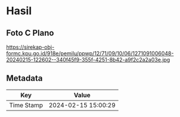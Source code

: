 # Hasil

## Foto C Plano

https://sirekap-obj-formc.kpu.go.id/918e/pemilu/ppwp/12/71/09/10/06/1271091006048-20240215-122602--340f45f9-355f-4251-8b42-a9f2c2a2a03e.jpg


## Metadata

| Key        | Value               |
| ---------- | ------------------- |
| Time Stamp | 2024-02-15 15:00:29 |



